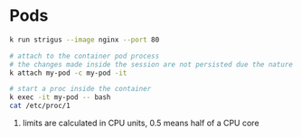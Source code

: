 # Pods

```bash
k run strigus --image nginx --port 80

# attach to the container pod process
# the changes made inside the session are not persisted due the nature of the container layer fs
k attach my-pod -c my-pod -it

# start a proc inside the container
k exec -it my-pod -- bash
cat /etc/proc/1
```

1. limits are calculated in CPU units, 0.5 means half of a CPU core